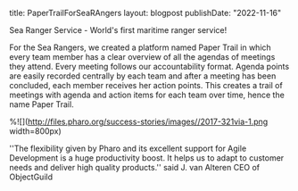 title: PaperTrailForSeaRAngers
layout: blogpost
publishDate: "2022-11-16"

Sea Ranger Service - World's first maritime ranger service!

For the Sea Rangers, we created a platform named Paper Trail in which every team member has a clear overview of all the 
agendas of meetings they attend. Every meeting follows our accountability format. Agenda points are easily recorded centrally by 
each team and after a meeting has been concluded, each member receives her action points. This creates a trail of meetings with agenda and 
action items for each team over time, hence the name Paper Trail.



%![](http://files.pharo.org/success-stories/images//2017-321via-1.png width=800px)

''The flexibility given by Pharo and its excellent support for Agile Development is a huge productivity boost.
It helps us to adapt to customer needs and deliver high quality products.'' said J. van Alteren CEO of ObjectGuild
